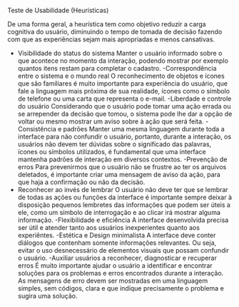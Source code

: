 Teste de Usabilidade (Heurísticas)

De uma forma geral, a heurística tem como objetivo reduzir a carga cognitiva do usuário, diminuindo o tempo de tomada de decisão fazendo com que as experiências sejam mais apropriadas e menos cansativas.
- Visibilidade do status do sistema
Manter o usuário informado sobre o que acontece no momento da interação, podendo mostrar por exemplo quantos itens restam para completar o cadastro.
-Correspondência entre o sistema e o mundo real
O reconhecimento de objetos e ícones que são familiares é muito importante para experiência do usuário, que fale a linguagem mais próxima de sua realidade, ícones como o símbolo de telefone ou uma carta que representa o e-mail.
-Liberdade e controle do usuário
Considerando que o usuário pode tomar uma ação errada ou se arrepender da decisão que tomou, o sistema pode lhe dar a opção de voltar ou mesmo mostrar um aviso sobre à ação que será feita.
-Consistência e padrões
Manter uma mesma linguagem durante toda a interface para não confundir o usuário, portanto, durante a interação, os usuários não devem ter dúvidas sobre o significado das palavras, ícones ou símbolos utilizados, é fundamental que uma interface mantenha padrões de interação em diversos contextos.
-Prevenção de erros
Para prevenirmos que o usuário não se frustre ao ter os arquivos deletados, é importante criar uma mensagem de aviso da ação, para que haja a confirmação ou não da decisão.
- Reconhecer ao invés de lembrar
O usuário não deve ter que se lembrar de todas as ações ou funções da interface é importante sempre deixar à disposição pequenos lembretes das informações que podem ser úteis a ele, como um símbolo de interrogação e ao clicar irá mostrar alguma informação.
-Flexibilidade e eficiência
A interface desenvolvida precisa ser útil e atender tanto aos usuários inexperientes quanto aos experiêntes.
-Estética e Design minimalista
A interface deve conter diálogos que contenham somente informações relevantes. Ou seja, evitar o uso desnecessário de elementos visuais que possam confundir o usuário.
-Auxiliar usuários a reconhecer, diagnosticar e recuperar erros
É muito importante ajudar o usuário a identificar e encontrar soluções para os problemas e erros encontrados durante a interação. As mensagens de erro devem ser mostradas em uma linguagem simples, sem códigos, clara e que indique precisamente o problema e sugira uma solução.

